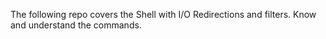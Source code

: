 The following repo covers the Shell with I/O Redirections and filters. Know and understand the commands.